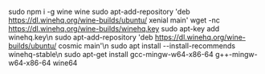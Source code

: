 sudo npm i -g wine
wine
sudo apt-add-repository 'deb https://dl.winehq.org/wine-builds/ubuntu/ xenial main'
wget -nc https://dl.winehq.org/wine-builds/winehq.key
sudo apt-key add winehq.key\n
sudo apt-add-repository 'deb https://dl.winehq.org/wine-builds/ubuntu/ cosmic main'\n
sudo apt install --install-recommends winehq-stable\n
sudo apt-get install gcc-mingw-w64-x86-64 g++-mingw-w64-x86-64 wine64
